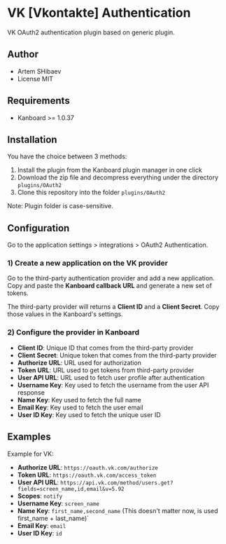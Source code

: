 VK [Vkontakte] Authentication
=====================

VK OAuth2 authentication plugin based on generic plugin.

Author
------

- Artem SHibaev
- License MIT

Requirements
------------

- Kanboard >= 1.0.37

Installation
------------

You have the choice between 3 methods:

1. Install the plugin from the Kanboard plugin manager in one click
2. Download the zip file and decompress everything under the directory `plugins/OAuth2`
3. Clone this repository into the folder `plugins/OAuth2`

Note: Plugin folder is case-sensitive.

Configuration
-------------

Go to the application settings > integrations > OAuth2 Authentication.

### 1) Create a new application on the VK provider

Go to the third-party authentication provider and add a new application. 
Copy and paste the **Kanboard callback URL** and generate a new set of tokens.

The third-party provider will returns a **Client ID** and a **Client Secret**.
Copy those values in the Kanboard's settings.

### 2) Configure the provider in Kanboard

- **Client ID**: Unique ID that comes from the third-party provider
- **Client Secret**: Unique token that comes from the third-party provider
- **Authorize URL**: URL used for authorization
- **Token URL**: URL used to get tokens from third-party provider
- **User API URL**: URL used to fetch user profile after authentication
- **Username Key**: Key used to fetch the username from the user API response
- **Name Key**: Key used to fetch the full name
- **Email Key**: Key used to fetch the user email
- **User ID Key**: Key used to fetch the unique user ID

Examples
--------

Example for VK:

- **Authorize URL**: `https://oauth.vk.com/authorize`
- **Token URL**: `https://oauth.vk.com/access_token`
- **User API URL**: `https://api.vk.com/method/users.get?fields=screen_name,id,email&v=5.92`
- **Scopes**: `notify`
- **Username Key**: `screen_name`
- **Name Key**: `first_name,second_name` (This doesn't matter now, is used first_name + last_name)`
- **Email Key**: `email`
- **User ID Key**: `id`
